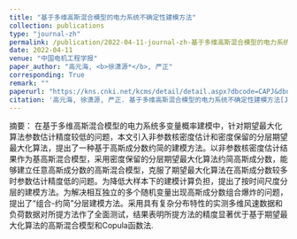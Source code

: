 ```yaml
---
title: "基于多维高斯混合模型的电力系统不确定性建模方法"
collection: publications
type: "journal-zh"
permalink: /publication/2022-04-11-journal-zh-基于多维高斯混合模型的电力系统不确定性建模方法
date: 2022-04-11
venue: "中国电机工程学报"
paper_author: "高元海, <b>徐潇源*</b>, 严正"
corresponding: True
remark: ""
paperurl: "https://kns.cnki.net/kcms/detail/detail.aspx?dbcode=CAPJ&dbname=CAPJLAST&filename=ZGDC20220407000&uniplatform=NZKPT&v=66MZTQRHAapb2ULBLndrkHem8lA-p3ws7AQxZ2Lgo6j0c3oiqU6kFascEs_BbFzx"
citation: '高元海, 徐潇源, 严正. 基于多维高斯混合模型的电力系统不确定性建模方法[J]. 中国电机工程学报, 2022: 1-11.'
---
```


摘要：
在基于多维高斯混合模型的电力系统多变量概率建模中，针对期望最大化算法参数估计精度较低的问题，本文引入非参数核密度估计和密度保留的分层期望最大化算法，提出了一种基于高斯成分数约简的建模方法。以非参数核密度估计结果作为基高斯混合模型，采用密度保留的分层期望最大化算法约简高斯成分数，能够建立任意高斯成分数的高斯混合模型，克服了期望最大化算法在高斯成分数较多时参数估计精度低的问题。为降低大样本下的建模计算负担，提出了按时间尺度分层的建模方法。为解决相互独立的多个随机变量出现高斯成分数组合爆炸的问题，提出了“组合-约简”分层建模方法。采用具有复杂分布特性的实测多维风速数据和负荷数据对所提方法作了全面测试，结果表明所提方法的精度显著优于基于期望最大化算法的高斯混合模型和Copula函数法.